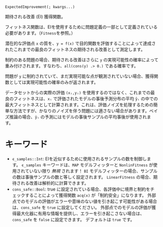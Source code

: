 ```
ExpectedImprovement(; kwargs...)
```

期待される改善 (EI) 獲得関数。

フィットネス関数は、EIを使用するために問題定義の一部として定義されている必要があります。（`Fitness`を参照。）

潜在的な評価点 `x` の質を、`y = f(x)` で目的関数を評価することによって達成されたこれまでの最良のフィットネスの期待される改善として測定します。

制約のある問題の場合、期待される改善はさらに `y` の実現可能性の確率によって重み付けされます。すなわち、`all(cons(y) .> 0.)` である確率です。

問題が `y` に制約されていて、まだ実現可能な点が観測されていない場合、獲得関数としては実現可能性の確率のみが返されます。

データセットからの実際の評価 `(xᵢ,yᵢ)` を使用するのではなく、これまでの最良のフィットネスは、`xᵢ` で評価されたモデルの事後予測分布の平均 `̂yᵢ` の中での最大フィットネスとして計算されます。これは、評価ノイズを処理するための簡単な方法ですが、かなりのノイズを伴う問題には適さない場合があります。ベイズ推論の場合、`ŷᵢ` の予測にはモデルの事後サンプルの平均事後が使用されます。

# キーワード

  * `ϵ_samples::Int`: EIを近似するために使用されるサンプルの数を制御します。       `ϵ_samples` キーワードは、`MAP` モデルフィッターと `NonlinFitness` が使用されていない限り *無視* されます！       `BI` モデルフィッターの場合、サンプルの数は事後サンプルの数と等しく設定されます。       `LinearFitness` の場合、期待される改善は解析的に計算できます。
  * `cons_safe::Bool`: true に設定されている場合、各評価中に境界と制約をチェックすることによって獲得関数 `acq(x)` が「制約安全」になります。       外部点でのモデルの評価がエラーや意味のない値を引き起こす可能性がある場合は、`cons_safe` を `true` に設定してください。       外部点でのモデルの評価が獲得最大化器に有用な情報を提供し、エラーを引き起こさない場合は、`cons_safe` を `false` に設定できます。       デフォルトは `true` です。
